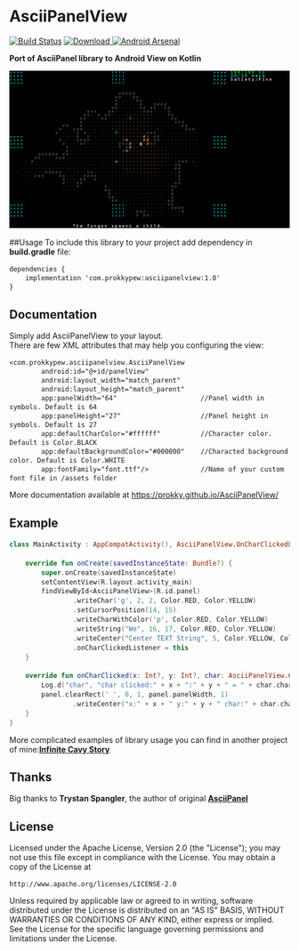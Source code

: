# AsciiPanelView
[![Build Status](https://travis-ci.org/Prokky/AsciiPanelView.svg?branch=master)](https://travis-ci.org/Prokky/AsciiPanelView)
[![Download](https://api.bintray.com/packages/prokky/maven/asciipanelview/images/download.svg) ](https://bintray.com/prokky/maven/asciipanelview/_latestVersion)
[![Android Arsenal](https://img.shields.io/badge/Android%20Arsenal-AsciiPanelView-brightgreen.svg?style=flat)](https://android-arsenal.com/details/1/6097)

**Port of AsciiPanel library to Android View on Kotlin**

![Screenshot](https://raw.githubusercontent.com/Prokky/AsciiPanelView/master/screenshots/cavy.png)

##Usage
To include this library to your project add dependency in **build.gradle** file:
```
dependencies {
    implementation 'com.prokkypew:asciipanelview:1.0'
}
```
## Documentation
Simply add AsciiPanelView to your layout.  
There are few XML attributes that may help you configuring the view:
```
<com.prokkypew.asciipanelview.AsciiPanelView
        android:id="@+id/panelView"
        android:layout_width="match_parent"
        android:layout_height="match_parent"
        app:panelWidth="64"                     //Panel width in symbols. Default is 64
        app:panelHeight="27"                    //Panel height in symbols. Default is 27
        app:defaultCharColor="#ffffff"          //Character color. Default is Color.BLACK
        app:defaultBackgroundColor="#000000"    //Characted background color. Default is Color.WHITE
        app:fontFamily="font.ttf"/>             //Name of your custom font file in /assets folder
```

More documentation available at https://prokky.github.io/AsciiPanelView/

## Example
```kotlin
class MainActivity : AppCompatActivity(), AsciiPanelView.OnCharClickedListener {

    override fun onCreate(savedInstanceState: Bundle?) {
        super.onCreate(savedInstanceState)
        setContentView(R.layout.activity_main)
        findViewById<AsciiPanelView>(R.id.panel)
                .writeChar('g', 2, 2, Color.RED, Color.YELLOW)
                .setCursorPosition(14, 15)
                .writeCharWithColor('p', Color.RED, Color.YELLOW)
                .writeString("We", 16, 17, Color.RED, Color.YELLOW)
                .writeCenter("Center TEXT String", 5, Color.YELLOW, Color.CYAN)
                .onCharClickedListener = this
    }

    override fun onCharClicked(x: Int?, y: Int?, char: AsciiPanelView.ColoredChar) {
        Log.d("char", "char clicked:" + x + ":" + y + " = " + char.char)
        panel.clearRect(' ', 0, 1, panel.panelWidth, 1)
                .writeCenter("x:" + x + " y:" + y + " char:" + char.char, 1)
    }
}
```
More complicated examples of library usage you can find in another project of mine:[**Infinite Cavy Story**](https://github.com/Prokky/InfiniteCavyStory-Android)
## Thanks
Big thanks to **Trystan Spangler**, the author of original [**AsciiPanel**](https://github.com/trystan/AsciiPanel)

## License

Licensed under the Apache License, Version 2.0 (the "License");
you may not use this file except in compliance with the License.
You may obtain a copy of the License at

    http://www.apache.org/licenses/LICENSE-2.0

Unless required by applicable law or agreed to in writing, software
distributed under the License is distributed on an "AS IS" BASIS,
WITHOUT WARRANTIES OR CONDITIONS OF ANY KIND, either express or implied.
See the License for the specific language governing permissions and
limitations under the License.